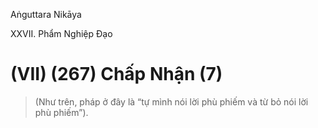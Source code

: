 Aṅguttara Nikāya

XXVII. Phẩm Nghiệp Ðạo

# (VII) (267) Chấp Nhận (7)

> (Như trên, pháp ở đây là “tự mình nói lời phù phiếm và từ bỏ nói lời phù phiếm”).

